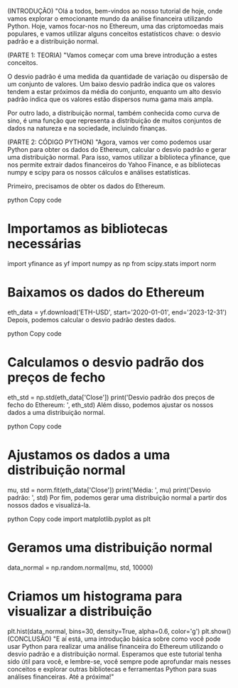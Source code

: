 (INTRODUÇÃO)
"Olá a todos, bem-vindos ao nosso tutorial de hoje, onde vamos explorar o emocionante mundo da análise financeira utilizando Python. Hoje, vamos focar-nos no Ethereum, uma das criptomoedas mais populares, e vamos utilizar alguns conceitos estatísticos chave: o desvio padrão e a distribuição normal.

(PARTE 1: TEORIA)
"Vamos começar com uma breve introdução a estes conceitos.

O desvio padrão é uma medida da quantidade de variação ou dispersão de um conjunto de valores. Um baixo desvio padrão indica que os valores tendem a estar próximos da média do conjunto, enquanto um alto desvio padrão indica que os valores estão dispersos numa gama mais ampla.

Por outro lado, a distribuição normal, também conhecida como curva de sino, é uma função que representa a distribuição de muitos conjuntos de dados na natureza e na sociedade, incluindo finanças.

(PARTE 2: CÓDIGO PYTHON)
"Agora, vamos ver como podemos usar Python para obter os dados do Ethereum, calcular o desvio padrão e gerar uma distribuição normal. Para isso, vamos utilizar a biblioteca yfinance, que nos permite extrair dados financeiros do Yahoo Finance, e as bibliotecas numpy e scipy para os nossos cálculos e análises estatísticas.

Primeiro, precisamos de obter os dados do Ethereum.

python
Copy code
# Importamos as bibliotecas necessárias
import yfinance as yf
import numpy as np
from scipy.stats import norm

# Baixamos os dados do Ethereum
eth_data = yf.download('ETH-USD', start='2020-01-01', end='2023-12-31')
Depois, podemos calcular o desvio padrão destes dados.

python
Copy code
# Calculamos o desvio padrão dos preços de fecho
eth_std = np.std(eth_data['Close'])
print('Desvio padrão dos preços de fecho do Ethereum: ', eth_std)
Além disso, podemos ajustar os nossos dados a uma distribuição normal.

python
Copy code
# Ajustamos os dados a uma distribuição normal
mu, std = norm.fit(eth_data['Close'])
print('Média: ', mu)
print('Desvio padrão: ', std)
Por fim, podemos gerar uma distribuição normal a partir dos nossos dados e visualizá-la.

python
Copy code
import matplotlib.pyplot as plt

# Geramos uma distribuição normal
data_normal = np.random.normal(mu, std, 10000)

# Criamos um histograma para visualizar a distribuição
plt.hist(data_normal, bins=30, density=True, alpha=0.6, color='g')
plt.show()
(CONCLUSÃO)
"E aí está, uma introdução básica sobre como você pode usar Python para realizar uma análise financeira do Ethereum utilizando o desvio padrão e a distribuição normal. Esperamos que este tutorial tenha sido útil para você, e lembre-se, você sempre pode aprofundar mais nesses conceitos e explorar outras bibliotecas e ferramentas Python para suas análises financeiras. Até a próxima!"
